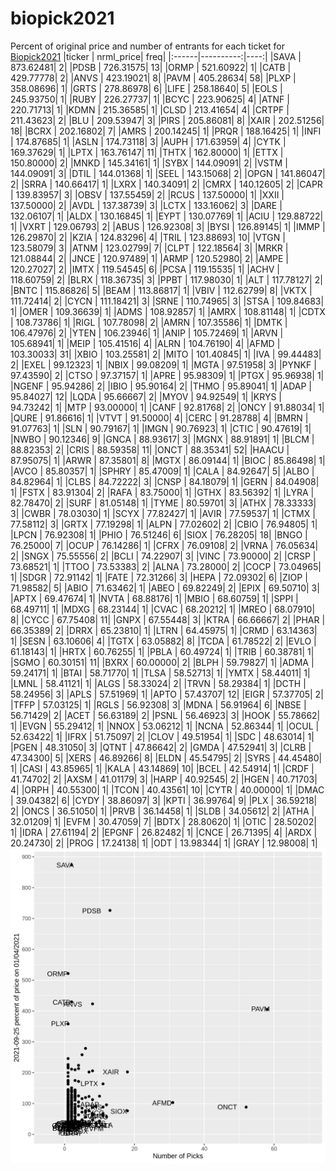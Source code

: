 # biopick2021
Percent of original price and number of entrants for each ticket for [Biopick2021](https://twitter.com/hashtag/Biopick2021)
|ticker | nrml_price| freq|
|:------|----------:|----:|
|SAVA   |  873.62481|    2|
|PDSB   |  726.31575|   13|
|ORMP   |  521.60922|    1|
|CATB   |  429.77778|    2|
|ANVS   |  423.19021|    8|
|PAVM   |  405.28634|   58|
|PLXP   |  358.08696|    1|
|GRTS   |  278.86978|    6|
|LIFE   |  258.18640|    5|
|EOLS   |  245.93750|    1|
|RUBY   |  226.27737|    1|
|BCYC   |  223.90625|    4|
|ATNF   |  220.71713|    1|
|KDMN   |  215.36585|    1|
|CLSD   |  213.41654|    4|
|CRTPF  |  211.43623|    2|
|BLU    |  209.53947|    3|
|PIRS   |  205.86081|    8|
|XAIR   |  202.51256|   18|
|BCRX   |  202.16802|    7|
|AMRS   |  200.14245|    1|
|PRQR   |  188.16425|    1|
|INFI   |  174.87685|    1|
|ASLN   |  174.73118|    3|
|AUPH   |  171.63959|    4|
|CYTK   |  169.37629|    1|
|LPTX   |  163.76147|   11|
|THTX   |  162.80000|    1|
|ETTX   |  150.80000|    2|
|MNKD   |  145.34161|    1|
|SYBX   |  144.09091|    2|
|VSTM   |  144.09091|    3|
|DTIL   |  144.01368|    1|
|SEEL   |  143.15068|    2|
|OPGN   |  141.86047|    2|
|SRRA   |  140.66417|    1|
|LXRX   |  140.34091|    2|
|CMRX   |  140.12605|    2|
|CAPR   |  139.83957|    3|
|OBSV   |  137.55459|    2|
|RCUS   |  137.50000|    1|
|XXII   |  137.50000|    2|
|AVDL   |  137.38739|    3|
|LCTX   |  133.16062|    3|
|DARE   |  132.06107|    1|
|ALDX   |  130.16845|    1|
|EYPT   |  130.07769|    1|
|ACIU   |  129.88722|    1|
|VXRT   |  129.06793|    2|
|ABUS   |  126.92308|    3|
|BYSI   |  126.89145|    1|
|IMMP   |  126.29870|    2|
|KZIA   |  124.83296|    4|
|TRIL   |  123.88693|   10|
|VTGN   |  123.58079|    3|
|ATNM   |  123.02799|    7|
|CLPT   |  122.18564|    3|
|MRKR   |  121.08844|    2|
|JNCE   |  120.97489|    1|
|ARMP   |  120.52980|    2|
|AMPE   |  120.27027|    2|
|IMTX   |  119.54545|    6|
|PCSA   |  119.15535|    1|
|ACHV   |  118.60759|    2|
|BLRX   |  118.36735|    3|
|PPBT   |  117.98030|    1|
|ALT    |  117.78127|    2|
|BNTC   |  115.86826|    5|
|BEAM   |  113.86817|    1|
|VBIV   |  112.62799|    8|
|VKTX   |  111.72414|    2|
|CYCN   |  111.18421|    3|
|SRNE   |  110.74965|    3|
|STSA   |  109.84683|    1|
|OMER   |  109.36639|    1|
|ADMS   |  108.92857|    1|
|AMRX   |  108.81148|    1|
|CDTX   |  108.73786|    1|
|RIGL   |  107.78098|    2|
|AMRN   |  107.35586|    1|
|DMTK   |  106.47976|    2|
|YTEN   |  106.23946|    1|
|ANIP   |  105.72469|    1|
|ARVN   |  105.68941|    1|
|MEIP   |  105.41516|    4|
|ALRN   |  104.76190|    4|
|AFMD   |  103.30033|   31|
|XBIO   |  103.25581|    2|
|MITO   |  101.40845|    1|
|IVA    |   99.44483|    2|
|EXEL   |   99.12323|    1|
|NBIX   |   99.08209|    1|
|MGTA   |   97.51958|    3|
|PYNKF  |   97.43590|    2|
|CTSO   |   97.37157|    1|
|APRE   |   95.98309|    1|
|PTGX   |   95.96938|    1|
|NGENF  |   95.94286|    2|
|IBIO   |   95.90164|    2|
|THMO   |   95.89041|    1|
|ADAP   |   95.84027|   12|
|LQDA   |   95.66667|    2|
|MYOV   |   94.92549|    1|
|KRYS   |   94.73242|    1|
|MTP    |   93.00000|    1|
|CANF   |   92.81768|    2|
|ONCY   |   91.88034|    1|
|QURE   |   91.86616|    1|
|VTVT   |   91.50000|    4|
|CERC   |   91.28788|    4|
|BMRN   |   91.07763|    1|
|SLN    |   90.79167|    1|
|IMGN   |   90.76923|    1|
|CTIC   |   90.47619|    1|
|NWBO   |   90.12346|    9|
|GNCA   |   88.93617|    3|
|MGNX   |   88.91891|    1|
|BLCM   |   88.82353|    2|
|CRIS   |   88.59358|   11|
|ONCT   |   88.35341|   52|
|HAACU  |   87.95075|    1|
|ARWR   |   87.35801|    8|
|MGTX   |   86.09144|    1|
|BIOC   |   85.86498|    1|
|AVCO   |   85.80357|    1|
|SPHRY  |   85.47009|    1|
|CALA   |   84.92647|    5|
|ALBO   |   84.82964|    1|
|CLBS   |   84.72222|    3|
|CNSP   |   84.18079|    1|
|GERN   |   84.04908|    1|
|FSTX   |   83.91304|    2|
|RAFA   |   83.75000|    1|
|GTHX   |   83.56392|    1|
|LYRA   |   82.78470|    2|
|SURF   |   81.05148|    1|
|TYME   |   80.59701|    3|
|ATHX   |   78.33333|    3|
|CWBR   |   78.03030|    1|
|SCYX   |   77.82427|    1|
|AVIR   |   77.59537|    1|
|CTMX   |   77.58112|    3|
|GRTX   |   77.19298|    1|
|ALPN   |   77.02602|    2|
|CBIO   |   76.94805|    1|
|LPCN   |   76.92308|    1|
|PHIO   |   76.51246|    6|
|SIOX   |   76.28205|   18|
|BNGO   |   76.25000|    7|
|OCUP   |   76.14286|    1|
|CFRX   |   76.09108|    2|
|VRNA   |   76.05634|    2|
|SNGX   |   75.55556|    2|
|BCLI   |   74.22907|    3|
|VINC   |   73.90000|    2|
|CRSP   |   73.68521|    1|
|TTOO   |   73.53383|    2|
|ALNA   |   73.28000|    2|
|COCP   |   73.04965|    1|
|SDGR   |   72.91142|    1|
|FATE   |   72.31266|    3|
|HEPA   |   72.09302|    6|
|ZIOP   |   71.98582|    5|
|ABIO   |   71.63462|    1|
|ABEO   |   69.82249|    2|
|EPIX   |   69.50710|    3|
|APTX   |   69.47674|    1|
|NVTA   |   68.88176|    1|
|MBIO   |   68.60759|    1|
|SPPI   |   68.49711|    1|
|MDXG   |   68.23144|    1|
|CVAC   |   68.20212|    1|
|MREO   |   68.07910|    8|
|CYCC   |   67.75408|   11|
|GNPX   |   67.55448|    3|
|KTRA   |   66.66667|    2|
|PHAR   |   66.35389|    2|
|DRRX   |   65.23810|    1|
|LTRN   |   64.45975|    1|
|CRMD   |   63.14363|    1|
|SESN   |   63.10606|    4|
|TGTX   |   63.05882|    8|
|TCDA   |   61.78522|    2|
|EVLO   |   61.18143|    1|
|HRTX   |   60.76255|    1|
|PBLA   |   60.49724|    1|
|TRIB   |   60.38781|    1|
|SGMO   |   60.30151|   11|
|BXRX   |   60.00000|    2|
|BLPH   |   59.79827|    1|
|ADMA   |   59.24171|    1|
|BTAI   |   58.71770|    1|
|TLSA   |   58.52713|    1|
|YMTX   |   58.44011|    1|
|LMNL   |   58.41121|    1|
|ALGS   |   58.33024|    2|
|TRVN   |   58.29384|    1|
|DCTH   |   58.24956|    3|
|APLS   |   57.51969|    1|
|APTO   |   57.43707|   12|
|EIGR   |   57.37705|    2|
|TFFP   |   57.03125|    1|
|RGLS   |   56.92308|    3|
|MDNA   |   56.91964|    6|
|NBSE   |   56.71429|    2|
|ACET   |   56.63189|    2|
|PSNL   |   56.46923|    3|
|HOOK   |   55.78662|    1|
|EVGN   |   55.29412|    1|
|NNOX   |   53.06212|    1|
|NCNA   |   52.86344|    1|
|OCUL   |   52.63422|    1|
|IFRX   |   51.75097|    2|
|CLOV   |   49.51954|    1|
|SDC    |   48.63014|    1|
|PGEN   |   48.31050|    3|
|QTNT   |   47.86642|    2|
|GMDA   |   47.52941|    3|
|CLRB   |   47.34300|    5|
|XERS   |   46.89266|    8|
|ELDN   |   45.54795|    2|
|SYRS   |   44.45480|    1|
|CASI   |   43.85965|    1|
|KALA   |   43.14869|   10|
|BCEL   |   42.54914|    1|
|CRDF   |   41.74702|    2|
|AXSM   |   41.01179|    3|
|HARP   |   40.92545|    2|
|HGEN   |   40.71703|    4|
|ORPH   |   40.55300|    1|
|TCON   |   40.43561|   10|
|CYTR   |   40.00000|    1|
|DMAC   |   39.04382|    6|
|CYDY   |   38.86097|    3|
|KPTI   |   36.99764|    9|
|PLX    |   36.59218|    2|
|ONCS   |   36.51050|    1|
|PRVB   |   36.14458|    1|
|SLDB   |   34.05612|    2|
|ATHA   |   32.01209|    1|
|EVFM   |   30.47059|    7|
|BDTX   |   28.80620|    1|
|OTIC   |   28.50202|    1|
|IDRA   |   27.61194|    2|
|EPGNF  |   26.82482|    1|
|CNCE   |   26.71395|    4|
|ARDX   |   20.24730|    2|
|PROG   |   17.24138|    1|
|ODT    |   13.98344|    1|
|GRAY   |   12.98008|    1|
![retvspicks](biopicks.png?raw=true)
